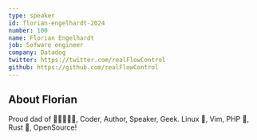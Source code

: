 ```yaml
---
type: speaker
id: florian-engelhardt-2024
number: 100
name: Florian Engelhardt
job: Sofware engineer
company: Datadog
twitter: https://twitter.com/realFlowControl
github: https://github.com/realFlowControl
---
```


## About Florian

Proud dad of 👧🧒🧒🧒👧, Coder, Author, Speaker, Geek. Linux 🐧, Vim, PHP 🐘, Rust 🦀, OpenSource!
